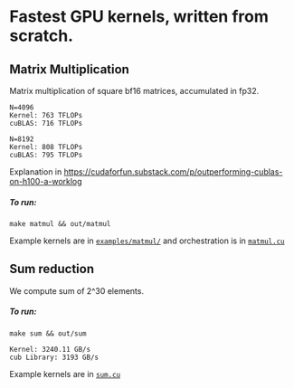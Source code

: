 # Fastest GPU kernels, written from scratch.

## Matrix Multiplication

Matrix multiplication of square bf16 matrices, accumulated in fp32.

```
N=4096
Kernel: 763 TFLOPs
cuBLAS: 716 TFLOPs

N=8192
Kernel: 808 TFLOPs
cuBLAS: 795 TFLOPs
```

Explanation in https://cudaforfun.substack.com/p/outperforming-cublas-on-h100-a-worklog

##### To run:
```
make matmul && out/matmul
```
Example kernels are in [`examples/matmul/`](https://github.com/pranjalssh/fast.cu/tree/main/examples/matmul) and orchestration is in [`matmul.cu`](https://github.com/pranjalssh/fast.cu/blob/main/matmul.cu)

## Sum reduction

We compute sum of 2^30 elements.

##### To run:
```
make sum && out/sum
```

```
Kernel: 3240.11 GB/s
cub Library: 3193 GB/s
```

Example kernels are in [`sum.cu`](https://github.com/pranjalssh/fast.cu/tree/main/sum.cu)
